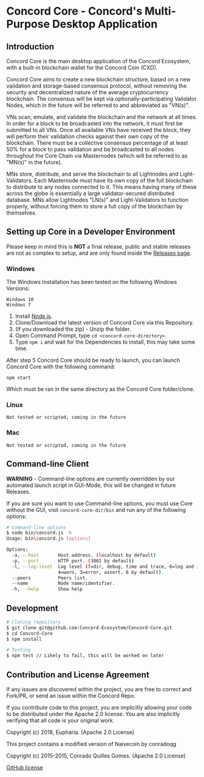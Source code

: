 # Concord Core - Concord's Multi-Purpose Desktop Application

## Introduction

Concord Core is the main desktop application of the Concord Ecosystem, with a built-in blockchain wallet for the Concord Coin (CXD).

Concord Core aims to create a new blockchain structure, based on a new validation and storage-based consensus protocol, without removing the security and decentralized nature of the average cryptocurrency blockchain. The consensus will be kept via optionally-participating Validator Nodes, which in the future will be referred to and abbreviated as "VN(s)".

VNs scan, emulate, and validate the blockchain and the network at all times. In order for a block to be broadcasted into the network, it must first be submitted to all VNs. Once all available VNs have received the block, they will perform their validation checks against their own copy of the blockchain. There must be a collective consensus percentage of at least 50% for a block to pass validation and be broadcasted to all nodes throughout the Core Chain via Masternodes (which will be referred to as "MN(s)" in the future).

MNs store, distribute, and serve the blockchain to all Lightnodes and Light-Validators. Each Masternode must have its own copy of the full blockchain to distribute to any nodes connected to it. This means having many of these across the globe is essentially a large validator-secured distributed database. MNs allow Lightnodes "LN(s)" and Light-Validators to function properly, without forcing them to store a full copy of the blockchain by themselves.


## Setting up Core in a Developer Environment

Please keep in mind this is **NOT** a final release, public and stable releases are not as complex to setup, and are only found inside the [Releases page](https://github.com/Concord-Ecosystem/Concord-Core/releases).

### Windows

The Windows Installation has been tested on the following Windows Versions:
```
Windows 10
Windows 7
```

1. Install [Node.js](https://nodejs.org/en/).
2. Clone/Download the latest version of Concord Core via this Repository.
3. (If you downloaded the zip) - Unzip the folder.
4. Open Command Prompt, type `cd <concord-core-directory>`.
5. Type `npm i` and wait for the Dependencies to install, this may take some time.

After step 5 Concord Core should be ready to launch, you can launch Concord Core with the following command:

`npm start`

Which must be ran in the same directory as the Concord Core folder/clone.

### Linux

```
Not tested or scripted, coming in the future
```

### Mac

```
Not tested or scripted, coming in the future
```

## Command-line Client


**WARNING** - Command-line options are currently overridden by our automated launch script in GUI-Mode, this will be changed in future Releases.

If you are sure you want to use Command-line options, you must use Core without the GUI, visit `concord-core-dir/bin` and run any of the following options:

```sh
# Command-line options
$ node bin/concord.js -h
Usage: bin\concord.js [options]

Options:
  -a, --host       Host address. (localhost by default)
  -p, --port       HTTP port. (3001 by default)
  -l, --log-level  Log level (7=dir, debug, time and trace, 6=log and info,
                   4=warn, 3=error, assert, 6 by default).
  --peers          Peers list.                                           [array]
  --name           Node name/identifier.
  -h, --help       Show help                                           [boolean]
```

## Development

```sh
# Cloning repository
$ git clone git@github.com:Concord-Ecosystem/Concord-Core.git
$ cd Concord-Core
$ npm install

# Testing
$ npm test // Likely to fail, this will be worked on later
```

## Contribution and License Agreement

If any issues are discovered within the project, you are free to correct and Fork/PR, or send an issue within the Concord Repo.

If you contribute code to this project, you are implicitly allowing your code to be distributed under the Apache 2.0 license. You are also implicitly verifying that all code is your original work.

Copyright (c) 2018, Eupharia. (Apache 2.0 License)

This project contains a modified version of Naivecoin by conradoqg

Copyright (c) 2015-2015, Conrado Quilles Gomes. (Apache 2.0 License)

[GitHub license](https://github.com/Concord-Ecosystem/Concord-Core/blob/master/LICENSE)
